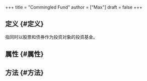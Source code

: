 +++
title = "Commingled Fund"
author = ["Max"]
draft = false
+++

## 定义 {#定义}

指同时以股票和债券作为投资对象的投资基金。


## 属性 {#属性}


## 方法 {#方法}
